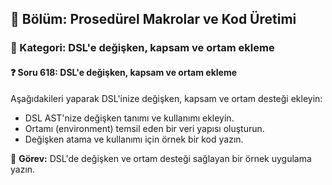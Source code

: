 ## 📘 Bölüm: Prosedürel Makrolar ve Kod Üretimi  
### 🔹 Kategori: DSL'e değişken, kapsam ve ortam ekleme  
#### ❓ Soru 618: DSL'e değişken, kapsam ve ortam ekleme

Aşağıdakileri yaparak DSL'inize değişken, kapsam ve ortam desteği ekleyin:

- DSL AST'nize değişken tanımı ve kullanımı ekleyin.
- Ortamı (environment) temsil eden bir veri yapısı oluşturun.
- Değişken atama ve kullanımı için örnek bir kod yazın.

🔧 **Görev:** DSL'de değişken ve ortam desteği sağlayan bir örnek uygulama yazın.
